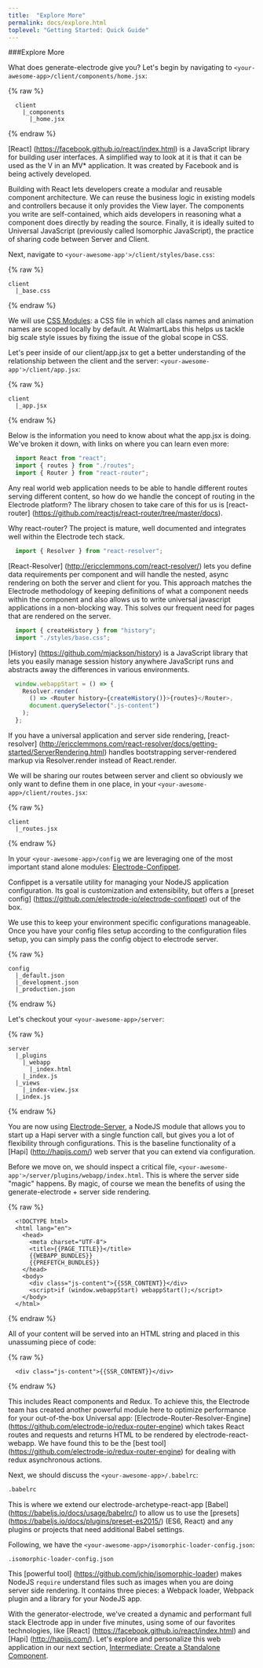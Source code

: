 ```yaml
---
title:  "Explore More"
permalink: docs/explore.html
toplevel: "Getting Started: Quick Guide"
---
```


###Explore More

What does generate-electrode give you? Let's begin by navigating to `<your-awesome-app>/client/components/home.jsx`:

{% raw  %}
```
  client
    |_components
      |_home.jsx
```
{% endraw %}

[React] (https://facebook.github.io/react/index.html) is a JavaScript library for building user interfaces. A simplified way to look at it is that it can be used as the V in an MV* application. It was created by Facebook and is being actively developed.

Building with React lets developers create a modular and reusable component architecture. We can reuse the business logic in existing models and controllers because it only provides the View layer. The components you write are self-contained, which aids developers in reasoning what a component does directly by reading the source. Finally, it is ideally suited to Universal JavaScript (previously called Isomorphic JavaScript), the practice of sharing code between Server and Client.

Next, navigate to `<your-awesome-app'>/client/styles/base.css`:

{% raw  %}
```
client
  |_base.css
```
{% endraw %}

We will use [CSS Modules](https://github.com/css-modules/css-modules): a CSS file in which all class names and animation names are scoped locally by default. At WalmartLabs this helps us tackle big scale style issues by fixing the issue of the global scope in CSS.

Let's peer inside of our client/app.jsx to get a better understanding of the relationship between the client and the server: `<your-awesome-app'>/client/app.jsx`:

{% raw  %}
```
client
  |_app.jsx
```
{% endraw %}

Below is the information you need to know about what the app.jsx is doing. We've broken it down, with links on where you can learn even more:

```javascript
  import React from "react";
  import { routes } from "./routes";
  import { Router } from "react-router";
```
Any real world web application needs to be able to handle different routes serving different content, so how do we handle the concept of routing in the Electrode platform? The library chosen to take care of this for us is [react-router] (https://github.com/reactjs/react-router/tree/master/docs).

Why react-router? The project is mature, well documented and integrates well within the Electrode tech stack.

```javascript
  import { Resolver } from "react-resolver";
```

[React-Resolver] (http://ericclemmons.com/react-resolver/) lets you define data requirements per component and will handle the nested, async rendering on both the server and client for you. This approach matches the Electrode methodology of keeping definitions of what a component needs within the component and also allows us to write universal javascript applications in a non-blocking way. This solves our frequent need for pages that are rendered on the server.

```javascript
  import { createHistory } from "history";
  import "./styles/base.css";
```

[History] (https://github.com/mjackson/history) is a JavaScript library that lets you easily manage session history anywhere JavaScript runs and abstracts away the differences in various environments.

```javascript
  window.webappStart = () => {
    Resolver.render(
      () => <Router history={createHistory()}>{routes}</Router>,
      document.querySelector(".js-content")
    );
  };
```

If you have a universal application and server side rendering, [react-resolver] (http://ericclemmons.com/react-resolver/docs/getting-started/ServerRendering.html) handles bootstrapping server-rendered markup via Resolver.render instead of React.render.

We will be sharing our routes between server and client so obviously we only want to define them in one place, in your `<your-awesome-app>/client/routes.jsx`:

{% raw  %}
```
client
  |_routes.jsx
```
{% endraw %}

In your `<your-awesome-app>/config` we are leveraging one of the most important stand alone modules: [Electrode-Confippet](confippet.html).

Confippet is a versatile utility for managing your NodeJS application configuration. Its goal is customization and extensibility, but offers a [preset config] (https://github.com/electrode-io/electrode-confippet) out of the box.

We use this to keep your environment specific configurations manageable. Once you have your config files setup according to the configuration files setup, you can simply pass the config object to electrode server.

{% raw  %}
```
config
  |_default.json
  |_development.json
  |_production.json
```
{% endraw %}

Let's checkout your `<your-awesome-app>/server`:

{% raw  %}
```
server
  |_plugins
    |_webapp
      |_index.html
    |_index.js
  |_views
    |_index-view.jsx
  |_index.js
```
{% endraw %}

You are now using [Electrode-Server](https://github.com/electrode-io/electrode-server), a NodeJS module that allows you to start up a Hapi server with a single function call, but gives you a lot of flexibility through configurations. This is the baseline functionality of a [Hapi] (http://hapijs.com/) web server that you can extend via configuration.

Before we move on, we should inspect a critical file, `<your-awesome-app'>/server/plugins/webapp/index.html`. This is where the server side "magic" happens. By magic, of course we mean the benefits of using the generate-electrode + server side rendering.

{% raw  %}
```
  <!DOCTYPE html>
  <html lang="en">
    <head>
      <meta charset="UTF-8">
      <title>{{PAGE_TITLE}}</title>
      {{WEBAPP_BUNDLES}}
      {{PREFETCH_BUNDLES}}
    </head>
    <body>
      <div class="js-content">{{SSR_CONTENT}}</div>
      <script>if (window.webappStart) webappStart();</script>
    </body>
  </html>
```
{% endraw %}

All of your content will be served into an HTML string and placed in this unassuming piece of code:

{% raw  %}
```
  <div class="js-content">{{SSR_CONTENT}}</div>
```
{% endraw %}

This includes React components and Redux. To achieve this, the Electrode team has created another powerful module here to optimize performance for your out-of-the-box Universal app: [Electrode-Router-Resolver-Engine] (https://github.com/electrode-io/redux-router-engine) which takes React routes and requests and returns HTML to be rendered by electrode-react-webapp. We have found this to be the [best tool] (https://github.com/electrode-io/redux-router-engine) for dealing with redux asynchronous actions.

Next, we should discuss the `<your-awesome-app>/.babelrc`:

```bash
.babelrc
```

This is where we extend our electrode-archetype-react-app [Babel] (https://babeljs.io/docs/usage/babelrc/) to allow us to use the [presets] (https://babeljs.io/docs/plugins/preset-es2015/) (ES6, React) and any plugins or projects that need additional Babel settings.

Following, we have the `<your-awesome-app>/isomorphic-loader-config.json`:

```
.isomorphic-loader-config.json
```
This [powerful tool] (https://github.com/jchip/isomorphic-loader) makes NodeJS `require` understand files such as images when you are doing server side rendering. It contains three pieces: a Webpack loader, Webpack plugin and a library for your NodeJS app.

With the generator-electrode, we've created a dynamic and performant full stack Electrode app in under five minutes, using some of our favorites technologies, like [React] (https://facebook.github.io/react/index.html) and [Hapi] (http://hapijs.com/). Let's explore and personalize this web application in our next section, [Intermediate: Create a Standalone Component](create_standalone_component.html).
